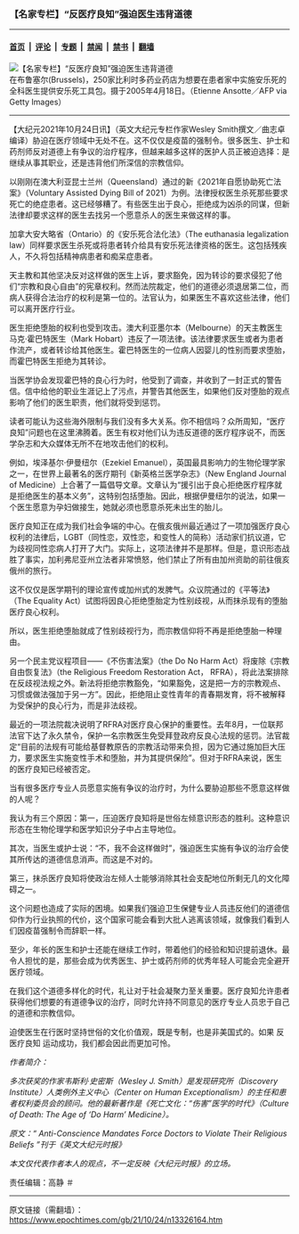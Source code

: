### 【名家专栏】“反医疗良知”强迫医生违背道德

---

#### [首页](../../../..?n13326164) &nbsp;|&nbsp; [评论](../../../../../epoch-comment?n13326164) &nbsp;|&nbsp; [专题](../../../../../epoch-special?n13326164) &nbsp;|&nbsp; [禁闻](../../../../../epoch-news?n13326164) &nbsp;|&nbsp; [禁书](../../../../../books?n13326164) &nbsp;|&nbsp; [翻墙](https://github.com/gfw-breaker/nogfw/blob/master/README.md?n13326164)


<div><img alt="【名家专栏】“反医疗良知”强迫医生违背道德" class="attachment-djy_600_400 size-djy_600_400 wp-post-image" src="https://i.epochtimes.com/assets/uploads/2021/10/id13326177-GettyImages-52644865-700x420-600x400.jpg"/>
<div class="caption">
 在布鲁塞尔(Brussels)，250家比利时多药业药店为想要在患者家中实施安乐死的全科医生提供安乐死工具包。摄于2005年4月18日。（Etienne Ansotte／AFP via Getty Images）
</div></div><hr/><div class="post_content" id="artbody" itemprop="articleBody">
 <!-- article content begin -->
 <p>
  【大纪元2021年10月24日讯】（英文大纪元专栏作家Wesley Smith撰文／曲志卓编译）胁迫在医疗领域中无处不在。这不仅仅是疫苗的强制令。很多医生、护士和药剂师反对道德上有争议的治疗程序，但越来越多这样的医护人员正被迫选择：是继续从事其职业，还是违背他们所深信的宗教信仰。
 </p>
 <p>
  以刚刚在澳大利亚昆士兰州（Queensland）通过的新《2021年自愿协助死亡法案》（Voluntary Assisted Dying Bill of 2021）为例。法律授权医生杀死那些要求死亡的绝症患者。这已经够糟了。有些医生出于良心，拒绝成为凶杀的同谋，但新法律却要求这样的医生去找另一个愿意杀人的医生来做这样的事。
 </p>
 <p>
  加拿大安大略省（Ontario）的《安乐死合法化法》（The euthanasia legalization law）同样要求医生杀死或将患者转介给具有安乐死法律资格的医生。这包括残疾人，不久将包括精神病患者和痴呆症患者。
 </p>
 <p>
  天主教和其他坚决反对这样做的医生上诉，要求豁免，因为转诊的要求侵犯了他们“宗教和良心自由”的宪章权利。然而法院裁定，他们的道德必须退居第二位，而病人获得合法治疗的权利是第一位的。法官认为，如果医生不喜欢这些法律，他们可以离开医疗行业。
 </p>
 <p>
  医生拒绝堕胎的权利也受到攻击。澳大利亚墨尔本（Melbourne）的天主教医生马克·霍巴特医生（Mark Hobart）违反了一项法律。该法律要求医生或者为患者作流产，或者转诊给其他医生。霍巴特医生的一位病人因婴儿的性别而要求堕胎，而霍巴特医生拒绝为其转诊。
 </p>
 <p>
  当医学协会发现霍巴特的良心行为时，他受到了调查，并收到了一封正式的警告信。信中给他的职业生涯记上了污点，并警告其他医生，如果他们反对堕胎的观点影响了他们的医生职责，他们就将受到惩罚。
 </p>
 <p>
  读者可能认为这些海外限制与我们没有多大关系。你不相信吗？众所周知，“医疗良知”问题也在这里沸腾着。医生有权对他们认为违反道德的医疗程序说不，而医学杂志和大众媒体无所不在地攻击他们的权利。
 </p>
 <p>
  例如，埃泽基尔·伊曼纽尔（Ezekiel Emanuel），英国最具影响力的生物伦理学家之一，在世界上最著名的医疗期刊《新英格兰医学杂志》（New England Journal of Medicine）上合著了一篇倡导文章。文章认为“援引出于良心拒绝医疗程序就是拒绝医生的基本义务”，这特别包括堕胎。因此，根据伊曼纽尔的说法，如果一个医生愿意为孕妇做接生，她就必须也愿意杀死未出生的胎儿。
 </p>
 <p>
  医疗良知正在成为我们社会争端的中心。在俄亥俄州最近通过了一项加强医疗良心权利的法律后，LGBT（同性恋，双性恋，和变性人的简称）活动家们抗议道，它为歧视同性恋病人打开了大门。实际上，这项法律并不是那样。但是，意识形态战胜了事实，加利弗尼亚州立法者非常愤怒，他们禁止了所有由加州资助的前往俄亥俄州的旅行。
 </p>
 <p>
  这不仅仅是医学期刊的理论宣传或加州式的发脾气。众议院通过的《平等法》（The Equality Act）试图将因良心拒绝堕胎定为性别歧视，从而抹杀现有的堕胎医疗良心权利。
 </p>
 <p>
  所以，医生拒绝堕胎就成了性别歧视行为，而宗教信仰将不再是拒绝堕胎一种理由。
 </p>
 <p>
  另一个民主党议程项目——《不伤害法案》（the Do No Harm Act）将废除《宗教自由恢复法》（the Religious Freedom Restoration Act， RFRA），将此法案排除在反歧视法规之外。新法将拒绝宗教豁免，“如果豁免，这是把一方的宗教观点、习惯或做法强加于另一方”。因此，拒绝阻止变性青年的青春期发育，将不被解释为受保护的良心行为，而是非法歧视。
 </p>
 <p>
  最近的一项法院裁决说明了RFRA对医疗良心保护的重要性。去年8月，一位联邦法官下达了永久禁令，保护一名宗教医生免受拜登政府反良心法规的惩罚。法官裁定“目前的法规有可能给基督教原告的宗教活动带来负担，因为它通过施加巨大压力，要求医生实施变性手术和堕胎，并为其提供保险”。但对于RFRA来说，医生的医疗良知已经被否定。
 </p>
 <p>
  当有很多医疗专业人员愿意实施有争议的治疗时，为什么要胁迫那些不愿意这样做的人呢？
 </p>
 <p>
  我认为有三个原因：第一，压迫医疗良知将是世俗左倾意识形态的胜利。这种意识形态在生物伦理学和医学知识分子中占主导地位。
 </p>
 <p>
  其次，当医生或护士说：“不，我不会这样做时”，强迫医生实施有争议的治疗会使其所传达的道德信息消声。而这是不对的。
 </p>
 <p>
  第三，抹杀医疗良知将使政治左倾人士能够消除其社会支配地位所剩无几的文化障碍之一。
 </p>
 <p>
  这个问题也造成了实际的困境。如果我们强迫卫生保健专业人员违反他们的道德信仰作为行业执照的代价，这个国家可能会看到大批人逃离该领域，就像我们看到人们因疫苗强制令而辞职一样。
 </p>
 <p>
  至少，年长的医生和护士还能在继续工作时，带着他们的经验和知识提前退休。最令人担忧的是，那些会成为优秀医生、护士或药剂师的优秀年轻人可能会完全避开医疗领域。
 </p>
 <p>
  在我们这个道德多样化的时代，礼让对于社会凝聚力至关重要。医疗良知允许患者获得他们想要的有道德争议的治疗，同时允许持不同意见的医疗专业人员忠于自己的道德和宗教信仰。
 </p>
 <p>
  迫使医生在行医时坚持世俗的文化价值观，既是专制，也是非美国式的。如果
  <ok href="https://www.epochtimes.com/gb/tag/%E5%8F%8D%E5%8C%BB%E7%96%97%E8%89%AF%E7%9F%A5.html">
   反医疗良知
  </ok>
  运动成功，我们都会因此而更加可怜。
 </p>
 <p>
  <em>
   作者简介：
  </em>
 </p>
 <p>
  <em>
   多次获奖的作家韦斯利·史密斯（Wesley J. Smith）是发现研究所（Discovery Institute）人类例外主义中心（Center on Human Exceptionalism）的主任和患者权利委员会的顾问。他的最新著作是《死亡文化：“伤害”医学的时代》（Culture of Death: The Age of ‘Do Harm’ Medicine）。
  </em>
 </p>
 <p>
  <em>
   原文：“
   <ok href="https://www.theepochtimes.com/anti-conscience-mandates-force-doctors-to-violate-their-religious-beliefs_4062156.html">
    Anti-Conscience Mandates Force Doctors to Violate Their Religious Beliefs
   </ok>
   ”刊于《英文大纪元时报》
  </em>
 </p>
 <p>
  <em>
   本文仅代表作者本人的观点，不一定反映《大纪元时报》的立场。
  </em>
 </p>
 <p>
  责任编辑：高静 ＃
 </p>
 <!-- article content end -->
 <div id="below_article_ad">
 </div>
</div>


---

原文链接（需翻墙）：https://www.epochtimes.com/gb/21/10/24/n13326164.htm